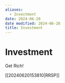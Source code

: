 ```yaml
---
aliases:
  - Investment
date: 2024-06-20
date modified: 2024-06-20
title: Investment
---
```


# Investment

Get Rich!

[[20240620153810|RRSP]]
